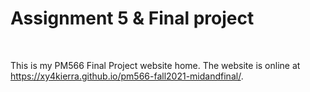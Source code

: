 
# Assignment 5 & Final project 
<br>

This is my PM566 Final Project website home. The website is online at
https://xy4kierra.github.io/pm566-fall2021-midandfinal/.
